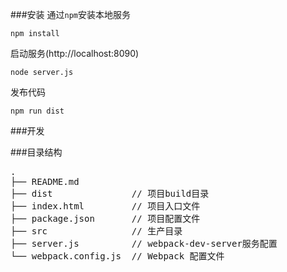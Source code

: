 ###安装
通过`npm`安装本地服务

```
npm install
```
启动服务(http://localhost:8090)

```
node server.js
```
发布代码
```
npm run dist
```

###开发

###目录结构
<pre>
.
├── README.md           
├── dist               // 项目build目录
├── index.html         // 项目入口文件
├── package.json       // 项目配置文件
├── src                // 生产目录
├── server.js          // webpack-dev-server服务配置
└── webpack.config.js  // Webpack 配置文件
</pre>
